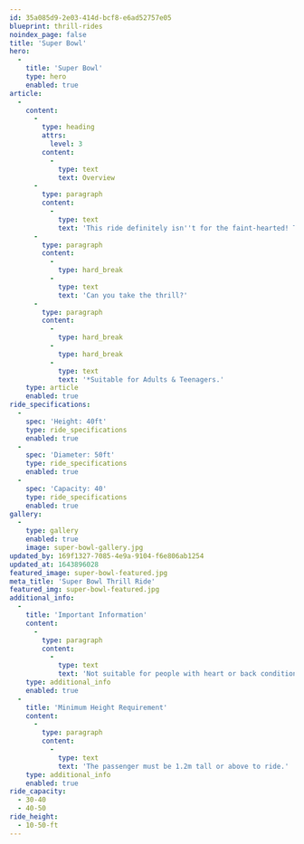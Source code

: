```yaml
---
id: 35a085d9-2e03-414d-bcf8-e6ad52757e05
blueprint: thrill-rides
noindex_page: false
title: 'Super Bowl'
hero:
  -
    title: 'Super Bowl'
    type: hero
    enabled: true
article:
  -
    content:
      -
        type: heading
        attrs:
          level: 3
        content:
          -
            type: text
            text: Overview
      -
        type: paragraph
        content:
          -
            type: text
            text: 'This ride definitely isn''t for the faint-hearted! The Superbowl funfair ride spins around while it gradually rises up to a vertical position. Riders will be left rattled and exhilarated all at the same time. '
      -
        type: paragraph
        content:
          -
            type: hard_break
          -
            type: text
            text: 'Can you take the thrill?'
      -
        type: paragraph
        content:
          -
            type: hard_break
          -
            type: hard_break
          -
            type: text
            text: '*Suitable for Adults & Teenagers.'
    type: article
    enabled: true
ride_specifications:
  -
    spec: 'Height: 40ft'
    type: ride_specifications
    enabled: true
  -
    spec: 'Diameter: 50ft'
    type: ride_specifications
    enabled: true
  -
    spec: 'Capacity: 40'
    type: ride_specifications
    enabled: true
gallery:
  -
    type: gallery
    enabled: true
    image: super-bowl-gallery.jpg
updated_by: 169f1327-7085-4e9a-9104-f6e806ab1254
updated_at: 1643896028
featured_image: super-bowl-featured.jpg
meta_title: 'Super Bowl Thrill Ride'
featured_img: super-bowl-featured.jpg
additional_info:
  -
    title: 'Important Information'
    content:
      -
        type: paragraph
        content:
          -
            type: text
            text: 'Not suitable for people with heart or back conditions or of a nervous disposition should avoid riding. Other medical conditions that may preclude riding include pregnancy, recent surgery, broken bones, or neck problems.'
    type: additional_info
    enabled: true
  -
    title: 'Minimum Height Requirement'
    content:
      -
        type: paragraph
        content:
          -
            type: text
            text: 'The passenger must be 1.2m tall or above to ride.'
    type: additional_info
    enabled: true
ride_capacity:
  - 30-40
  - 40-50
ride_height:
  - 10-50-ft
---
```

